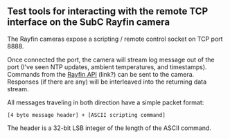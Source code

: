 ## Test tools for interacting with the remote TCP interface on the SubC Rayfin camera

The Rayfin cameras expose a scripting / remote control socket on TCP port 8888.

Once connected the port, the camera will stream log message out of the port (I've seen NTP updates, ambient temperatures, and timestamps).   Commands from the [Rayfin API]()  (link?) can be sent to the camera.   Responses (if there are any) will be interleaved into the returning data stream.

All messages traveling in both direction have a simple packet format:

    [4 byte message header] + [ASCII scripting command]

The header is a 32-bit LSB integer of the length of the ASCII command.
